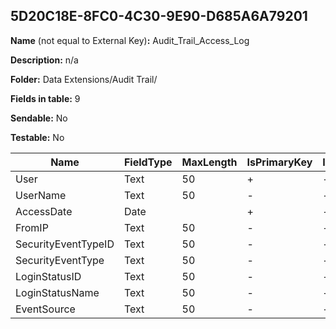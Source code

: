 ## 5D20C18E-8FC0-4C30-9E90-D685A6A79201

**Name** (not equal to External Key)**:** Audit_Trail_Access_Log

**Description:** n/a

**Folder:** Data Extensions/Audit Trail/

**Fields in table:** 9

**Sendable:** No

**Testable:** No

| Name | FieldType | MaxLength | IsPrimaryKey | IsNullable | DefaultValue |
| --- | --- | --- | --- | --- | --- |
| User | Text | 50 | + | - |  |
| UserName | Text | 50 | - | - |  |
| AccessDate | Date |  | + | - |  |
| FromIP | Text | 50 | - | - |  |
| SecurityEventTypeID | Text | 50 | - | - |  |
| SecurityEventType | Text | 50 | - | - |  |
| LoginStatusID | Text | 50 | - | - |  |
| LoginStatusName | Text | 50 | - | - |  |
| EventSource | Text | 50 | - | - |  |
